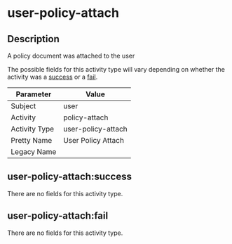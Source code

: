 user-policy-attach
==================

Description
-----------
A policy document was attached to the user

The possible fields for this activity type will vary depending on whether the activity was a [success](#user-policy-attachsuccess) or a [fail](#user-policy-attachfail).

| Parameter     | Value              |
| ------------- | ------------------ |
| Subject       | user               |
| Activity      | policy-attach      |
| Activity Type | user-policy-attach |
| Pretty Name   | User Policy Attach |
| Legacy Name   |                    |

user-policy-attach:success
--------------------------

There are no fields for this activity type.


user-policy-attach:fail
-----------------------

There are no fields for this activity type.
